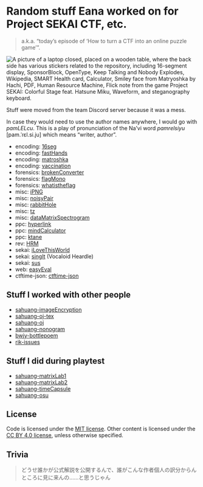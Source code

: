 # Random stuff Eana worked on for Project SEKAI CTF, etc.
> a.k.a. “today’s episode of ‘How to turn a CTF into an online puzzle game’”.

![A picture of a laptop closed, placed on a wooden table, where the back side has various stickers related to the repository, including 16-segment display, SponsorBlock, OpenType, Keep Talking and Nobody Explodes, Wikipedia, SMART Health card, Calculator, Smiley face from Matryoshka by Hachi, PDF, Human Resource Machine, Flick note from the game Project SEKAI: Colorful Stage feat. Hatsune Miku, Waveform, and steganography keyboard.](https://1a23.com/wp-content/uploads/2022/10/ctf-challs-squash.jpg)

Stuff were moved from the team Discord server because it was a mess.

In case they would need to use the author names anywhere, I would go with *pamLELcu*. This is a play of pronunciation of the Na’vi word *pamrelsiyu* [pam.ˈɾɛl.si.ju] which means “writer, author”.

* encoding: [16seg](./encoding-16seg)
* encoding: [fastHands](./encoding-fastHands)
* encoding: [matroshka](./encoding-matroshka)
* encoding: [vaccination](./encoding-vaccination)
* forensics: [brokenConverter](./forensics-brokenConverter)
* forensics: [flagMono](./forensics-flagMono)
* forensics: [whatistheflag](./forensics-whatistheflag)
* misc: [iPNG](./misc-iPNG)
* misc: [noisyPair](./misc-noisyPair)
* misc: [rabbitHole](./misc-rabbitHole)
* misc: [tz](./misc-tz)
* misc: [dataMatrixSpectrogram](./misc-dataMatrixSpectrogram)
* ppc: [hyperlink](./ppc-hyperlink)
* ppc: [mindCalculator](./ppc-mindCalculator)
* ppc: [ktane](./ppc-ktane)
* rev: [HRM](./rev-HRM)
* sekai: [iLoveThisWorld](./sekai-iLoveThisWorld)
* sekai: [singIt](./sekai-singIt) (Vocaloid Heardle)
* sekai: [sus](./sekai-sus)
* web: [easyEval](./web-easyEval)
* ctftime-json: [ctftime-json](./ctftime-json)

## Stuff I worked with other people

* [sahuang-imageEncryption](./sahuang-imageEncryption)
* [sahuang-oj-tex](./sahuang-electricBox)
* [sahuang-oj](./sahuang-oj)
* [sahuang-nonogram](https://codepen.io/blueset/pen/NWyZzwp)
* [bwjy-bottlepoem](./bwjy-bottlepoem)
* [rik-issues](./rik-issues)

## Stuff I did during playtest

* [sahuang-matrixLab1](./sahuang-matrixLab1)
* [sahuang-matrixLab2](./sahuang-matrixLab2)
* [sahuang-timeCapsule](./sahuang-timeCapsule)
* [sahuang-osu](./sahuang-osu)

## License

Code is licensed under the [MIT license](./LICENSE.md). Other content is licensed under the [CC BY 4.0 license](./LICENSE.content.md), unless otherwise specified.

## Trivia

> どうせ誰かが公式解説を公開するんで、誰がこんな作者個人の訳分からんところに見に来んの……と思うじゃん
